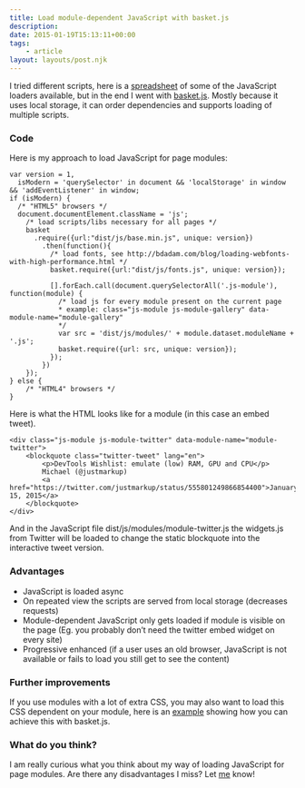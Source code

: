 ```yaml
---
title: Load module-dependent JavaScript with basket.js
description: 
date: 2015-01-19T15:13:11+00:00
tags:
    - article
layout: layouts/post.njk
---
```


I tried different scripts, here is a [spreadsheet](https://spreadsheets.google.com/lv?key=tDdcrv9wNQRCNCRCflWxhYQ) of some of the JavaScript loaders available, but in the end I went with [basket.js](http://addyosmani.github.io/basket.js/). Mostly because it uses local storage, it can order dependencies and supports loading of multiple scripts.

### Code

Here is my approach to load JavaScript for page modules:

    var version = 1,
      isModern = 'querySelector' in document && 'localStorage' in window && 'addEventListener' in window;
    if (isModern) {
      /* "HTML5" browsers */
      document.documentElement.className = 'js';
        /* load scripts/libs necessary for all pages */
        basket
          .require({url:"dist/js/base.min.js", unique: version})
            .then(function(){
              /* load fonts, see http://bdadam.com/blog/loading-webfonts-with-high-performance.html */
              basket.require({url:"dist/js/fonts.js", unique: version});
    
              [].forEach.call(document.querySelectorAll('.js-module'), function(module) {
                /* load js for every module present on the current page
                * example: class="js-module js-module-gallery" data-module-name="module-gallery"
                */
                var src = 'dist/js/modules/' + module.dataset.moduleName + '.js';
                basket.require({url: src, unique: version});
              });
            })
    	});
    } else {
    	/* "HTML4" browsers */
    }
    

Here is what the HTML looks like for a module (in this case an embed tweet).

    <div class="js-module js-module-twitter" data-module-name="module-twitter">
    	<blockquote class="twitter-tweet" lang="en">
    		<p>DevTools Wishlist: emulate (low) RAM, GPU and CPU</p>
    		Michael (@justmarkup) 
    		<a href="https://twitter.com/justmarkup/status/555801249866854400">January 15, 2015</a>
    	</blockquote>
    </div>

And in the JavaScript file dist/js/modules/module-twitter.js the widgets.js from Twitter will be loaded to change the static blockquote into the interactive tweet version.

### Advantages

*   JavaScript is loaded async
*   On repeated view the scripts are served from local storage (decreases requests)
*   Module-dependent JavaScript only gets loaded if module is visible on the page (Eg. you probably don’t need the twitter embed widget on every site)
*   Progressive enhanced (if a user uses an old browser, JavaScript is not available or fails to load you still get to see the content)

### Further improvements

If you use modules with a lot of extra CSS, you may also want to load this CSS dependent on your module, here is an [example](https://github.com/andrewwakeling/basket-css-example) showing how you can achieve this with basket.js.

### What do you think?

I am really curious what you think about my way of loading JavaScript for page modules. Are there any disadvantages I miss? Let [me](http://www.twitter.com/justmarkup) know!